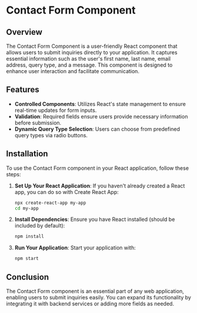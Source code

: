 # Contact Form Component

## Overview

The Contact Form Component is a user-friendly React component that allows users to submit inquiries directly to your application. It captures essential information such as the user's first name, last name, email address, query type, and a message. This component is designed to enhance user interaction and facilitate communication.

## Features

- **Controlled Components**: Utilizes React's state management to ensure real-time updates for form inputs.
- **Validation**: Required fields ensure users provide necessary information before submission.
- **Dynamic Query Type Selection**: Users can choose from predefined query types via radio buttons.

## Installation

To use the Contact Form component in your React application, follow these steps:

1. **Set Up Your React Application**:
   If you haven't already created a React app, you can do so with Create React App:
   ```bash
   npx create-react-app my-app
   cd my-app
   ```

2. **Install Dependencies**:
   Ensure you have React installed (should be included by default):
   ```bash
   npm install
   ```

3. **Run Your Application**:
   Start your application with:
   ```bash
   npm start
   ```

## Conclusion

The Contact Form component is an essential part of any web application, enabling users to submit inquiries easily. You can expand its functionality by integrating it with backend services or adding more fields as needed.

